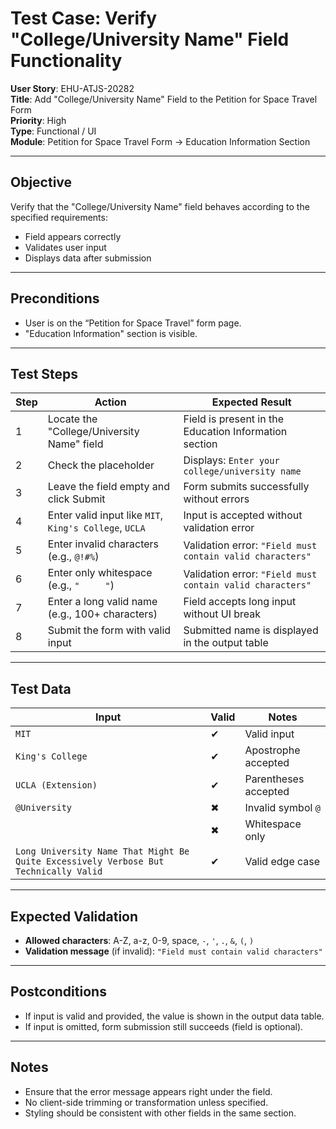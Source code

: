 # Test Case: Verify "College/University Name" Field Functionality

**User Story**: EHU-ATJS-20282  
**Title**: Add "College/University Name" Field to the Petition for Space Travel Form  
**Priority**: High  
**Type**: Functional / UI  
**Module**: Petition for Space Travel Form → Education Information Section

---

## Objective

Verify that the "College/University Name" field behaves according to the specified requirements:
- Field appears correctly
- Validates user input
- Displays data after submission

---

##  Preconditions

- User is on the “Petition for Space Travel” form page.
- "Education Information" section is visible.

---

##  Test Steps

| Step | Action | Expected Result |
|------|--------|-----------------|
| 1 | Locate the "College/University Name" field | Field is present in the Education Information section |
| 2 | Check the placeholder | Displays: `Enter your college/university name` |
| 3 | Leave the field empty and click Submit | Form submits successfully without errors |
| 4 | Enter valid input like `MIT`, `King's College`, `UCLA` | Input is accepted without validation error |
| 5 | Enter invalid characters (e.g., `@!#%`) | Validation error: `"Field must contain valid characters"` |
| 6 | Enter only whitespace (e.g., `"     "`) | Validation error: `"Field must contain valid characters"` |
| 7 | Enter a long valid name (e.g., 100+ characters) | Field accepts long input without UI break |
| 8 | Submit the form with valid input | Submitted name is displayed in the output table |

---

##  Test Data

| Input | Valid | Notes |
|-------|-------|-------|
| `MIT` | ✔ | Valid input |
| `King's College` | ✔ | Apostrophe accepted |
| `UCLA (Extension)` | ✔ | Parentheses accepted |
| `@University` | ✖ | Invalid symbol `@` |
| `    ` | ✖ | Whitespace only |
| `Long University Name That Might Be Quite Excessively Verbose But Technically Valid` | ✔ | Valid edge case |

---

## Expected Validation

- **Allowed characters**: A-Z, a-z, 0-9, space, `-`, `'`, `.`, `&`, `(`, `)`
- **Validation message** (if invalid): `"Field must contain valid characters"`

---

## Postconditions

- If input is valid and provided, the value is shown in the output data table.
- If input is omitted, form submission still succeeds (field is optional).

---

## Notes

- Ensure that the error message appears right under the field.
- No client-side trimming or transformation unless specified.
- Styling should be consistent with other fields in the same section.
